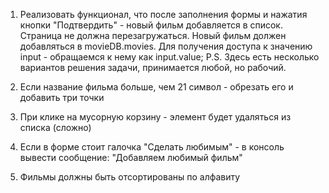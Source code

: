 1. Реализовать функционал, что после заполнения формы и нажатия кнопки "Подтвердить" - 
новый фильм добавляется в список. Страница не должна перезагружаться.
Новый фильм должен добавляться в movieDB.movies.
Для получения доступа к значению input - обращаемся к нему как input.value;
P.S. Здесь есть несколько вариантов решения задачи, принимается любой, но рабочий.

2. Если название фильма больше, чем 21 символ - обрезать его и добавить три точки

3. При клике на мусорную корзину - элемент будет удаляться из списка (сложно)

4. Если в форме стоит галочка "Сделать любимым" - в консоль вывести сообщение: 
"Добавляем любимый фильм"

5. Фильмы должны быть отсортированы по алфавиту